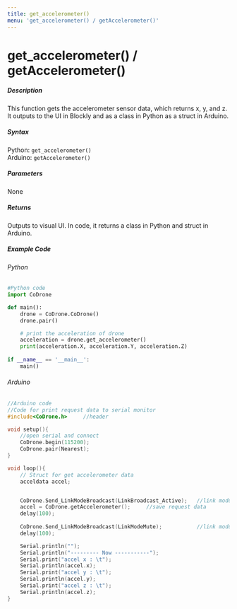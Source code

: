```yaml
---
title: get_accelerometer()
menu: 'get_accelerometer() / getAccelerometer()'
---
```


# get_accelerometer() / getAccelerometer()

##### Description

This function gets the accelerometer sensor data, which returns x, y, and z.<br/> It outputs to the UI in Blockly and as a class in Python as a struct in Arduino.

##### Syntax
Python: ```get_accelerometer()```<br />
Arduino: ```getAccelerometer()```

##### Parameters

None

##### Returns

Outputs to visual UI. In code, it returns a class in Python and struct in Arduino.

##### Example Code
###### Python
```python
#Python code
import CoDrone

def main():
	drone = CoDrone.CoDrone()
	drone.pair()

	# print the acceleration of drone
	acceleration = drone.get_accelerometer()
	print(acceleration.X, acceleration.Y, acceleration.Z)
	
if __name__ == '__main__':
	main()

```
###### Arduino
```c
//Arduino code
//Code for print request data to serial monitor
#include<CoDrone.h>		//header

void setup(){
	//open serial and connect
	CoDrone.begin(115200);
	CoDrone.pair(Nearest);	
}

void loop(){
	// Struct for get accelerometer data
	acceldata accel;


	CoDrone.Send_LinkModeBroadcast(LinkBroadcast_Active);	//link module mode change => Active
	accel = CoDrone.getAccelerometer();		//save request data
	delay(100);
	    
	CoDrone.Send_LinkModeBroadcast(LinkModeMute);       	//link module mode change => Mute
	delay(100);

	Serial.println("");
	Serial.println("--------- Now -----------");
	Serial.print("accel x : \t");
	Serial.println(accel.x);
	Serial.print("accel y : \t");
	Serial.println(accel.y);
	Serial.print("accel z : \t");
	Serial.println(accel.z);	
}

```